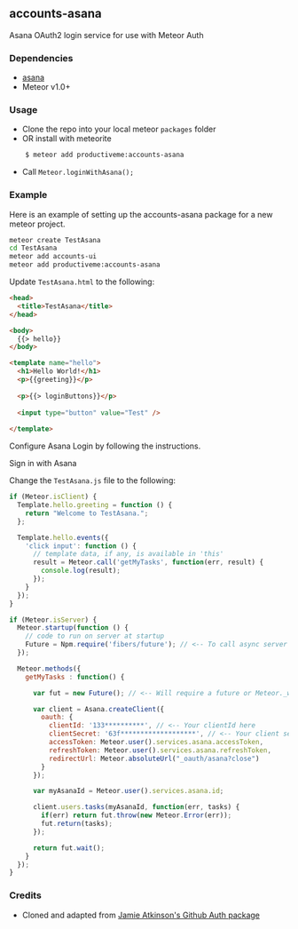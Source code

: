 ## accounts-asana

Asana OAuth2 login service for use with Meteor Auth

### Dependencies

* [asana](https://github.com/productiveme/asana)
* Meteor v1.0+

### Usage

* Clone the repo into your local meteor `packages` folder
* OR install with meteorite

``` bash
	$ meteor add productiveme:accounts-asana
```

* Call `Meteor.loginWithAsana();`


### Example

Here is an example of setting up the accounts-asana package for a new meteor project.

```bash
meteor create TestAsana
cd TestAsana
meteor add accounts-ui
meteor add productiveme:accounts-asana
```
Update `TestAsana.html` to the following:

```html
<head>
  <title>TestAsana</title>
</head>

<body>
  {{> hello}}
</body>

<template name="hello">
  <h1>Hello World!</h1>
  <p>{{greeting}}</p>
  
  <p>{{> loginButtons}}</p>
  
  <input type="button" value="Test" />
  
</template>
```

Configure Asana Login by following the instructions.

Sign in with Asana

Change the `TestAsana.js` file to the following:

```javascript
if (Meteor.isClient) {
  Template.hello.greeting = function () {
    return "Welcome to TestAsana.";
  };

  Template.hello.events({
    'click input': function () {
      // template data, if any, is available in 'this'
      result = Meteor.call('getMyTasks', function(err, result) {
        console.log(result);
      });
    }
  });
}

if (Meteor.isServer) {
  Meteor.startup(function () {
    // code to run on server at startup
    Future = Npm.require('fibers/future'); // <-- To call async server methods
  });

  Meteor.methods({
    getMyTasks : function() {

      var fut = new Future(); // <-- Will require a future or Meteor._wrapAsync since it will make an async call

      var client = Asana.createClient({
        oauth: {
          clientId: '133**********', // <-- Your clientId here
          clientSecret: '63f*******************', // <-- Your client secret
          accessToken: Meteor.user().services.asana.accessToken,
          refreshToken: Meteor.user().services.asana.refreshToken,
          redirectUrl: Meteor.absoluteUrl("_oauth/asana?close")
        }
      });

      var myAsanaId = Meteor.user().services.asana.id;

      client.users.tasks(myAsanaId, function(err, tasks) {
        if(err) return fut.throw(new Meteor.Error(err));
        fut.return(tasks);
      });

      return fut.wait();
    }
  });
}

```

### Credits

* Cloned and adapted from [Jamie Atkinson's Github Auth package](https://github.com/Jabbslad/accounts-github)
